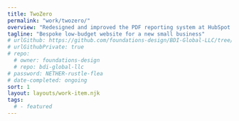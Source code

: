 ```yaml
---
title: TwoZero
permalink: "work/twozero/"
overview: "Redesigned and improved the PDF reporting system at HubSpot through the use of modern CSS features and semantic HTML. This involved the creation of an efficient report building process with Puppeteer, enabling a smooth conversion of a large volume of HTML files into PDFs."
tagline: "Bespoke low-budget website for a new small business"
# urlGithub: https://github.com/foundations-design/BDI-Global-LLC/tree/main/packages/quotes-specialty-cyber
# urlGithubPrivate: true
# repo:
  # owner: foundations-design
  # repo: bdi-global-llc
# password: NETHER-rustle-flea
# date-completed: ongoing
sort: 1
layout: layouts/work-item.njk
tags: 
  # - featured
---
```

